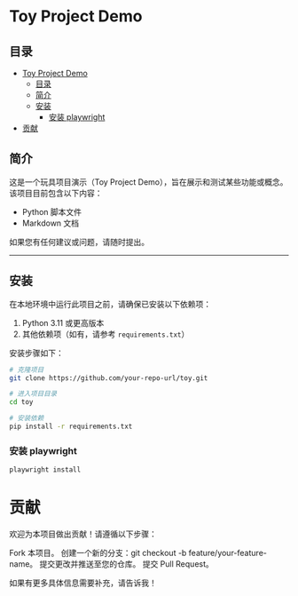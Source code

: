 # Toy Project Demo

## 目录
- [Toy Project Demo](#toy-project-demo)
  - [目录](#目录)
  - [简介](#简介)
  - [安装](#安装)
    - [安装 playwright](#安装-playwright)
- [贡献](#贡献)

## 简介
这是一个玩具项目演示（Toy Project Demo），旨在展示和测试某些功能或概念。该项目目前包含以下内容：
- Python 脚本文件
- Markdown 文档

如果您有任何建议或问题，请随时提出。

---

## 安装
在本地环境中运行此项目之前，请确保已安装以下依赖项：
1. Python 3.11 或更高版本
2. 其他依赖项（如有，请参考 `requirements.txt`）

安装步骤如下：
```bash
# 克隆项目
git clone https://github.com/your-repo-url/toy.git

# 进入项目目录
cd toy

# 安装依赖
pip install -r requirements.txt

```

### 安装 playwright

```
playwright install
```

# 贡献
欢迎为本项目做出贡献！请遵循以下步骤：

Fork 本项目。
创建一个新的分支：git checkout -b feature/your-feature-name。
提交更改并推送至您的仓库。
提交 Pull Request。

如果有更多具体信息需要补充，请告诉我！